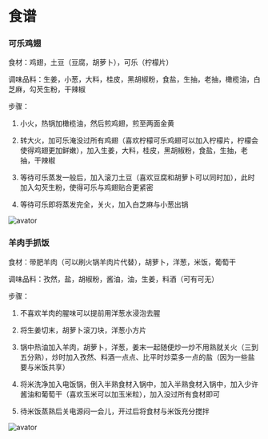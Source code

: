 # 食谱

<h3>可乐鸡翅</h3>

食材：鸡翅，土豆（豆腐，胡萝卜），可乐（柠檬片）

调味品料：生姜，小葱，大料，桂皮，黑胡椒粉，食盐，生抽，老抽，橄榄油，白芝麻，勾芡生粉，干辣椒

步骤：

1. 小火，热锅加橄榄油，然后煎鸡翅，煎至两面金黄

2. 转大火，加可乐淹没过所有鸡翅（喜欢柠檬可乐鸡翅可以加入柠檬片，柠檬会使得鸡翅更加鲜嫩），加入生姜，大料，桂皮，黑胡椒粉，食盐，生抽，老抽，干辣椒

3. 等待可乐蒸发一般后，加入滚刀土豆（喜欢豆腐和胡萝卜可以同时加），此时加入勾芡生粉，使得可乐与鸡翅贴合更紧密

4. 等待可乐即将蒸发完全，关火，加入白芝麻与小葱出锅


![avator](https://github.com/RichardChangCA/cookbook/blob/master/cookbook_images/kelejichi.jpeg)


<h3>羊肉手抓饭</h3>

食材：带肥羊肉（可以刷火锅羊肉片代替），胡萝卜，洋葱，米饭，葡萄干

调味品料：孜然，盐，胡椒粉，酱油，油，生姜，料酒（可有可无）

步骤：

1. 不喜欢羊肉的腥味可以提前用洋葱水浸泡去腥

2. 将生姜切末，胡萝卜滚刀块，洋葱小方片

3. 锅中热油加入羊肉，胡萝卜，洋葱，姜末一起随便炒一炒不用熟就关火（三到五分熟），炒时加入孜然、料酒一点点、比平时炒菜多一点的盐（因为一些盐要与米饭共享）

4. 将米洗净加入电饭锅，倒入半熟食材入锅中，加入半熟食材入锅中，加入少许酱油和葡萄干（喜欢玉米可以加玉米粒），加入没过所有食材即可

5. 待米饭蒸熟后关电源闷一会儿，开过后将食材与米饭充分搅拌


![avator](https://github.com/RichardChangCA/cookbook/blob/master/cookbook_images/shouzhuafan.jpeg)
